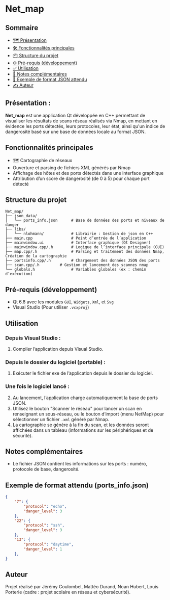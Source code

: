 # Net_map

## Sommaire
- [🗺️ Présentation](Présentation)
- [🛠️ Fonctionnalités principales](Fonctionnalités-principales)
- [📦 Structure du projet](Structure-du-projet)
- [⚙️ Pré-requis (développement)](Pré-requis-(développement))
- [✅ Utilisation](Utilisation)
- [🧠 Notes complémentaires](Notes-complémentaires)
- [📄 Exemple de format JSON attendu](Exemple-de-format-attendu-(ports_info.json))
- [✍️ Auteur](Auteur)


## Présentation :
**Net_map** est une application Qt développée en C++ permettant de visualiser les résultats de scans réseau réalisés via Nmap, en mettant en évidence les ports détectés, leurs protocoles, leur état, ainsi qu'un indice de dangerosité basé sur une base de données locale au format JSON.

## Fonctionnalités principales

- 🗺️ Cartographie de réseaux
- Ouverture et parsing de fichiers XML générés par Nmap
- Affichage des hôtes et des ports détectés dans une interface graphique
- Attribution d’un score de dangerosité (de 0 à 5) pour chaque port détecté


## Structure du projet

```
Net_map/
├── json_data/
│   └── ports_info.json      # Base de données des ports et niveaux de danger
├── libs/
│   └── nlohmann/            # Librairie : Gestion de json en C++
├── main.cpp                 # Point d’entrée de l’application
├── mainwindow.ui            # Interface graphique (Qt Designer)
├── mainwindow.cpp/.h        # Logique de l’interface principale (GUI)
├── map.cpp/.h               # Parsing et traitement des données Nmap, Création de la cartographie
├── portsinfo.cpp/.h         # Chargement des données JSON des ports
├── scan.cpp/.h         # Gestion et lancement des scannes nmap
└── globals.h                # Variables globales (ex : chemin d’exécution)
```

## Pré-requis (développement)

- Qt 6.8 avec les modules `GUI`, `Widgets`, `Xml`, et `Svg`
- Visual Studio (Pour utiliser `.vcxproj`)

## Utilisation

### Depuis Visual Studio :
1. Compiler l’application depuis Visual Studio.
### Depuis le dossier du logiciel (portable) :
1. Exécuter le fichier exe de l’application depuis le dossier du logiciel.

### Une fois le logiciel lancé :
2. Au lancement, l’application charge automatiquement la base de ports JSON.
3. Utilisez le bouton "Scanner le réseau" pour lancer un scan en renseignant un sous-réseau, ou le bouton d’import (menu NetMap) pour sélectionner un fichier `.xml` généré par Nmap.
4. La cartographie se génère à la fin du scan, et les données seront affichées dans un tableau (informations sur les périphériques et de sécurité).

## Notes complémentaires

- Le fichier JSON contient les informations sur les ports : numéro, protocole de base, dangerosité.

## Exemple de format attendu (ports_info.json)

```json
{
    "7": {
        "protocol": "echo",
        "danger_level": 3
    },
    "22": {
        "protocol": "ssh",
        "danger_level": 3
    },
    "13": {
        "protocol": "daytime",
        "danger_level": 1
    },
}
```

## Auteur

Projet réalisé par Jérémy Coulombel, Mattéo Durand, Noan Hubert, Louis Porterie (cadre : projet scolaire en réseau et cybersécurité).
